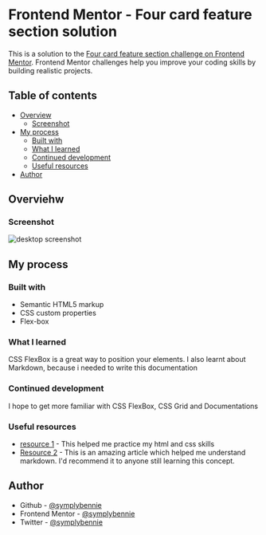 # Frontend Mentor - Four card feature section solution

This is a solution to the [Four card feature section challenge on Frontend Mentor](https://www.frontendmentor.io/challenges/four-card-feature-section-weK1eFYK). Frontend Mentor challenges help you improve your coding skills by building realistic projects. 

## Table of contents

- [Overview](#overview)
  - [Screenshot](#screenshot)
- [My process](#my-process)
  - [Built with](#built-with)
  - [What I learned](#what-i-learned)
  - [Continued development](#continued-development)
  - [Useful resources](#useful-resources)
- [Author](#author)

## Overviehw

### Screenshot

![desktop screenshot](./images/screenshot%20(1).png)

## My process

### Built with

- Semantic HTML5 markup
- CSS custom properties
- Flex-box

### What I learned

CSS FlexBox is a great way to position your elements.
I also learnt about Markdown, because i needed to write this documentation


### Continued development

I hope to get more familiar with CSS FlexBox, CSS Grid and Documentations

### Useful resources

- [resource 1](https://freecodecamp.org) - This helped me practice my html and css skills
- [Resource 2](https://www.markdownguide.org/basic-syntax/) - This is an amazing article which helped me understand markdown. I'd recommend it to anyone still learning this concept.


## Author

- Github - [@symplybennie](https://github.com/symplybennie)
- Frontend Mentor - [@symplybennie](https://www.frontendmentor.io/profile/symplybennie)
- Twitter - [@symplybennie](https://www.twitter.com/symplybennie)